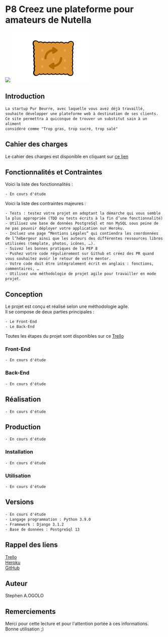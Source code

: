 # P8 Creez une plateforme pour amateurs de Nutella
[![](https://encrypted-tbn0.gstatic.com/images?q=tbn:ANd9GcQeH7711sJeOaZ_HOpwi3M7MjPOQeOPE2TyMxn-_NyxyHu_O2tm&s)](https://openclassrooms.com/fr)
[![](biscuit.png)](biscuit.png)  

## Introduction 

    La startup Pur Beurre, avec laquelle vous avez déjà travaillé,  
    souhaite développer une plateforme web à destination de ses clients.  
    Ce site permettra à quiconque de trouver un substitut sain à un aliment  
    considéré comme "Trop gras, trop sucré, trop salé"  
    
## Cahier des charges 
Le cahier des charges est disponible en cliquant sur [ce lien](Cahier_des_charges.pdf)  

## Fonctionnalités et Contraintes
Voici la liste des fonctionnalités :  
    
    - En cours d'étude
 
Voici la liste des contraintes majeures :  

    - Tests : testez votre projet en adoptant la démarche qui vous semble la plus appropriée (TDD ou tests écrits à la fin d’une fonctionnalité)
    - Utilisez une base de données PostgreSql et non MySQL sous peine de ne pas pouvoir déployer votre application sur Heroku.
    - Incluez une page “Mentions Légales” qui contiendra les coordonnées de l’hébergeur ainsi que les auteurs des différentes ressources libres utilisées (template, photos, icônes, …).
    - Suivez les bonnes pratiques de la PEP 8
    - Pushez votre code régulièrement sur Github et créez des PR quand vous souhaitez avoir le retour de votre mentor.
    - Votre code doit être intégralement écrit en anglais : fonctions, commentaires, …
    - Utilisez une méthodologie de projet agile pour travailler en mode projet.

## Conception
Le projet est conçu et réalisé selon une méthodologie agile.  
Il se compose de deux parties principales :  

    - Le Front-End
    - Le Back-End

Toutes les étapes du projet sont disponibles sur ce [Trello](https://trello.com/invite/b/YnrxAILd/7a2d98453860a05769cb8752e302cc2f/p8creezuneplateformepouramateursdenutella)  
### Front-End  

    - En cours d'étude
    
### Back-End  

    - En cours d'étude

    
## Réalisation

    - En cours d'étude
    
## Production

    - En cours d'étude
    
### Installation  

    - En cours d'étude
    
### Utilisation  

    - En cours d'étude
    

## Versions  

    - En cours d'étude
    - Langage programmation : Python 3.9.0
    - Framework : Django 3.1.2
    - Base de données : PostgreSql 13
    

## Rappel des liens  

[Trello](https://trello.com/invite/b/YnrxAILd/7a2d98453860a05769cb8752e302cc2f/p8creezuneplateformepouramateursdenutella)  
[Heroku](https://www.heroku.com/what)  
[GitHub](https://github.com/StephenAOGOLO/P8_Creez_une_plateforme_pour_amateurs_de_Nutella.git)    

## Auteur  
Stephen A.OGOLO

## Remerciements  
Merci pour cette lecture et pour l'attention portée à ces informations.  
Bonne utilisation ;)  
